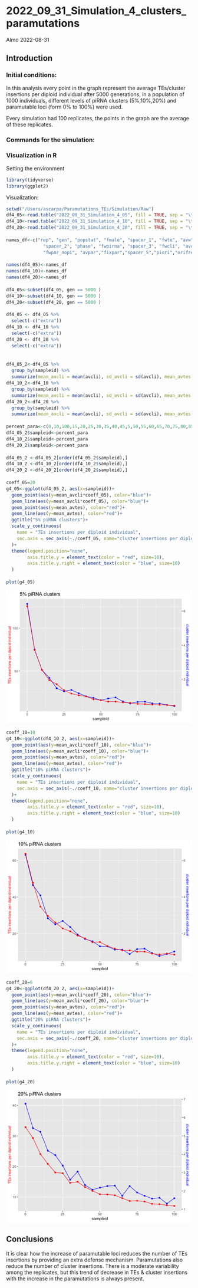 2022_09_31_Simulation_4\_clusters_paramutations
================
Almo
2022-08-31

## Introduction

### Initial conditions:

In this analysis every point in the graph represent the average
TEs/cluster insertions per diploid individual after 5000 generations, in
a population of 1000 individuals, different levels of piRNA clusters
(5%,10%,20%) and paramutable loci (form 0% to 100%) were used.

Every simulation had 100 replicates, the points in the graph are the
average of these replicates.

### Commands for the simulation:

### Visualization in R

Setting the environment

``` r
library(tidyverse)
library(ggplot2)
```

Visualization:

``` r
setwd("/Users/ascarpa/Paramutations_TEs/Simulation/Raw")
df4_05<-read.table("2022_09_31_Simulation_4_05", fill = TRUE, sep = "\t")
df4_10<-read.table("2022_09_31_Simulation_4_10", fill = TRUE, sep = "\t")
df4_20<-read.table("2022_09_31_Simulation_4_20", fill = TRUE, sep = "\t")

names_df<-c("rep", "gen", "popstat", "fmale", "spacer_1", "fwte", "avw", "avtes", "avpopfreq", "fixed",
              "spacer_2", "phase", "fwpirna", "spacer_3", "fwcli", "avcli", "fixcli", "spacer_4", "fwpar_yespi",
              "fwpar_nopi", "avpar","fixpar","spacer_5","piori","orifreq","spacer 6", "sampleid", "extra")

names(df4_05)<-names_df
names(df4_10)<-names_df
names(df4_20)<-names_df

df4_05<-subset(df4_05, gen == 5000 )
df4_10<-subset(df4_10, gen == 5000 )
df4_20<-subset(df4_20, gen == 5000 )

df4_05 <- df4_05 %>% 
  select(-c("extra"))
df4_10 <- df4_10 %>% 
  select(-c("extra"))
df4_20 <- df4_20 %>% 
  select(-c("extra"))


df4_05_2<-df4_05 %>% 
  group_by(sampleid) %>% 
  summarize(mean_avcli = mean(avcli), sd_avcli = sd(avcli), mean_avtes = mean(avtes), sd_avtes = sd(avtes))
df4_10_2<-df4_10 %>% 
  group_by(sampleid) %>% 
  summarize(mean_avcli = mean(avcli), sd_avcli = sd(avcli), mean_avtes = mean(avtes), sd_avtes = sd(avtes))
df4_20_2<-df4_20 %>% 
  group_by(sampleid) %>% 
  summarize(mean_avcli = mean(avcli), sd_avcli = sd(avcli), mean_avtes = mean(avtes), sd_avtes = sd(avtes))

percent_para<-c(0,10,100,15,20,25,30,35,40,45,5,50,55,60,65,70,75,80,85,90,95)
df4_05_2$sampleid<-percent_para
df4_10_2$sampleid<-percent_para
df4_20_2$sampleid<-percent_para

df4_05_2 <-df4_05_2[order(df4_05_2$sampleid),]
df4_10_2 <-df4_10_2[order(df4_10_2$sampleid),]
df4_20_2 <-df4_20_2[order(df4_20_2$sampleid),]

coeff_05=20
g4_05<-ggplot(df4_05_2, aes(x=sampleid))+
  geom_point(aes(y=mean_avcli*coeff_05), color="blue")+
  geom_line(aes(y=mean_avcli*coeff_05), color="blue")+
  geom_point(aes(y=mean_avtes), color="red")+
  geom_line(aes(y=mean_avtes), color="red")+
  ggtitle("5% piRNA clusters")+
  scale_y_continuous(
    name = "TEs insertions per diploid individual",
    sec.axis = sec_axis(~./coeff_05, name="cluster insertions per diploid individual")
  )+
  theme(legend.position="none",
        axis.title.y = element_text(color = "red", size=10),
        axis.title.y.right = element_text(color = "blue", size=10)
  )

plot(g4_05)
```

![](2022_09_31_Simulation_4_clusters_paramutations_files/figure-gfm/unnamed-chunk-2-1.png)<!-- -->

``` r
coeff_10=10
g4_10<-ggplot(df4_10_2, aes(x=sampleid))+
  geom_point(aes(y=mean_avcli*coeff_10), color="blue")+
  geom_line(aes(y=mean_avcli*coeff_10), color="blue")+
  geom_point(aes(y=mean_avtes), color="red")+
  geom_line(aes(y=mean_avtes), color="red")+
  ggtitle("10% piRNA clusters")+
  scale_y_continuous(
    name = "TEs insertions per diploid individual",
    sec.axis = sec_axis(~./coeff_10, name="cluster insertions per diploid individual")
  )+
  theme(legend.position="none",
        axis.title.y = element_text(color = "red", size=10),
        axis.title.y.right = element_text(color = "blue", size=10)
  )

plot(g4_10)
```

![](2022_09_31_Simulation_4_clusters_paramutations_files/figure-gfm/unnamed-chunk-2-2.png)<!-- -->

``` r
coeff_20=6
g4_20<-ggplot(df4_20_2, aes(x=sampleid))+
  geom_point(aes(y=mean_avcli*coeff_20), color="blue")+
  geom_line(aes(y=mean_avcli*coeff_20), color="blue")+
  geom_point(aes(y=mean_avtes), color="red")+
  geom_line(aes(y=mean_avtes), color="red")+
  ggtitle("20% piRNA clusters")+
  scale_y_continuous(
    name = "TEs insertions per diploid individual",
    sec.axis = sec_axis(~./coeff_20, name="cluster insertions per diploid individual")
  )+
  theme(legend.position="none",
        axis.title.y = element_text(color = "red", size=10),
        axis.title.y.right = element_text(color = "blue", size=10)
  )

plot(g4_20)
```

![](2022_09_31_Simulation_4_clusters_paramutations_files/figure-gfm/unnamed-chunk-2-3.png)<!-- -->

## Conclusions

It is clear how the increase of paramutable loci reduces the number of
TEs insertions by providing an extra defense mechanism. Paramutations
also reduce the number of cluster insertions. There is a moderate
variability among the replicates, but this trend of decrease in TEs &
cluster insertions with the increase in the paramutations is always
present.

